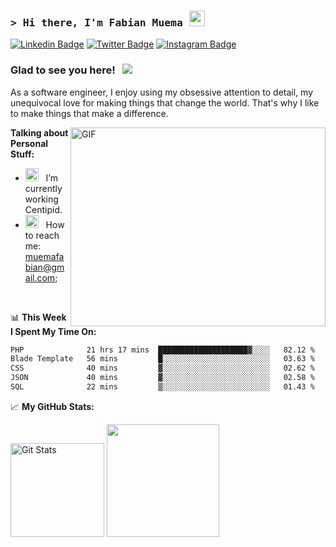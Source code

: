 ### <samp>&gt; Hi there, I'm Fabian Muema <img src="https://media.giphy.com/media/hvRJCLFzcasrR4ia7z/giphy.gif" width="25"> </samp>

[![Linkedin Badge](https://img.shields.io/badge/-LinkedIn-0e76a8?style=flat-square&logo=Linkedin&logoColor=white)](https://linkedin.com/in/fabian-muema)
[![Twitter Badge](https://img.shields.io/badge/-Twitter-00acee?style=flat-square&logo=Twitter&logoColor=white)](https://twitter.com/f_mwema)
[![Instagram Badge](https://img.shields.io/badge/-Instagram-e4405f?style=flat-square&logo=Instagram&logoColor=white)](https://instagram.com/fabianmuema/)

### Glad to see you here! &nbsp; ![](https://visitor-badge.glitch.me/badge?page_id=fabianmuema)

As a software engineer, I enjoy using my obsessive attention to detail, my unequivocal love for making things that change the world. That's why I like to make things that make a difference.

<img align="right" alt="GIF" src="https://github.com/Gapur/Gapur/blob/main/assets/coding.gif?raw=true" width="408" height="318" />


**Talking about Personal Stuff:**

- <img src="https://github.com/Gapur/Gapur/blob/main/assets/developer.gif?raw=true" width="21" />&nbsp;&nbsp; I’m currently working Centipid.
- <img src="https://github.com/Gapur/Gapur/blob/main/assets/letterbox.gif?raw=true" width="21" />&nbsp;&nbsp; How to reach me: muemafabian@gmail.com;
</br>

📊 **This Week I Spent My Time On:**
<!--START_SECTION:waka-->

```txt
PHP              21 hrs 17 mins  ████████████████████▓░░░░   82.12 %
Blade Template   56 mins         █░░░░░░░░░░░░░░░░░░░░░░░░   03.63 %
CSS              40 mins         ▓░░░░░░░░░░░░░░░░░░░░░░░░   02.62 %
JSON             40 mins         ▓░░░░░░░░░░░░░░░░░░░░░░░░   02.58 %
SQL              22 mins         ▒░░░░░░░░░░░░░░░░░░░░░░░░   01.43 %
```

<!--END_SECTION:waka-->


📈 **My GitHub Stats:**

<p>
<a href="https://github.com/danharrin"><img alt="Git Stats" src="https://github-readme-stats.vercel.app/api?username=fabianmuema&show_icons=true&include_all_commits=true" height="150" /></a>
  <img height="180em" src="https://github-readme-stats.vercel.app/api/top-langs/?username=fabianmuema"/>
</p>



